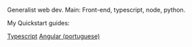 
Generalist web dev. Main: Front-end, typescript, node, python.

My Quickstart guides:

[Typescript](https://wkrueger.gitbook.io/typescript/)
[Angular (portuguese)](https://wkrueger.gitbook.io/angular/)
